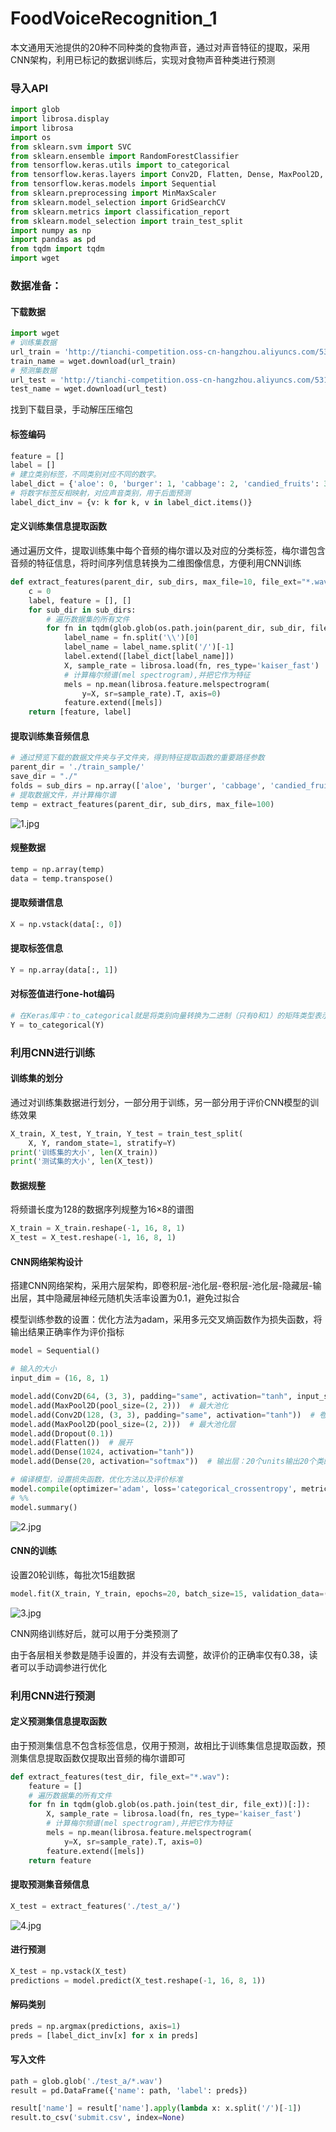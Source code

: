 # FoodVoiceRecognition_1
本文通用天池提供的20种不同种类的食物声音，通过对声音特征的提取，采用CNN架构，利用已标记的数据训练后，实现对食物声音种类进行预测

### 导入API

```python
import glob
import librosa.display
import librosa
import os
from sklearn.svm import SVC
from sklearn.ensemble import RandomForestClassifier
from tensorflow.keras.utils import to_categorical
from tensorflow.keras.layers import Conv2D, Flatten, Dense, MaxPool2D, Dropout
from tensorflow.keras.models import Sequential
from sklearn.preprocessing import MinMaxScaler
from sklearn.model_selection import GridSearchCV
from sklearn.metrics import classification_report
from sklearn.model_selection import train_test_split
import numpy as np
import pandas as pd
from tqdm import tqdm
import wget
```

### 数据准备：

#### 下载数据

```python
import wget
# 训练集数据
url_train = 'http://tianchi-competition.oss-cn-hangzhou.aliyuncs.com/531887/train_sample.zip'
train_name = wget.download(url_train)
# 预测集数据
url_test = 'http://tianchi-competition.oss-cn-hangzhou.aliyuncs.com/531887/test_a.zip'
test_name = wget.download(url_test)
```

找到下载目录，手动解压压缩包

#### 标签编码

```python
feature = []
label = []
# 建立类别标签，不同类别对应不同的数字。
label_dict = {'aloe': 0, 'burger': 1, 'cabbage': 2, 'candied_fruits': 3, 'carrots': 4, 'chips': 5, 'chocolate': 6, 'drinks': 7, 'fries': 8, 'grapes': 9, 'gummies': 10, 'ice-cream': 11, 'jelly': 12, 'noodles': 13, 'pickles': 14, 'pizza': 15, 'ribs': 16, 'salmon': 17, 'soup': 18, 'wings': 19}
# 将数字标签反相映射，对应声音类别，用于后面预测
label_dict_inv = {v: k for k, v in label_dict.items()}
```

#### 定义训练集信息提取函数

通过遍历文件，提取训练集中每个音频的梅尔谱以及对应的分类标签，梅尔谱包含音频的特征信息，将时间序列信息转换为二维图像信息，方便利用CNN训练

```python
def extract_features(parent_dir, sub_dirs, max_file=10, file_ext="*.wav"):
    c = 0
    label, feature = [], []
    for sub_dir in sub_dirs:
        # 遍历数据集的所有文件
        for fn in tqdm(glob.glob(os.path.join(parent_dir, sub_dir, file_ext))[:max_file]):
            label_name = fn.split('\\')[0]
            label_name = label_name.split('/')[-1]
            label.extend([label_dict[label_name]])
            X, sample_rate = librosa.load(fn, res_type='kaiser_fast')
            # 计算梅尔频谱(mel spectrogram),并把它作为特征
            mels = np.mean(librosa.feature.melspectrogram(
                y=X, sr=sample_rate).T, axis=0)
            feature.extend([mels])
    return [feature, label]
```

#### 提取训练集音频信息

```python
# 通过预览下载的数据文件夹与子文件夹，得到特征提取函数的重要路径参数
parent_dir = './train_sample/'
save_dir = "./"
folds = sub_dirs = np.array(['aloe', 'burger', 'cabbage', 'candied_fruits', 'carrots', 'chips', 'chocolate', 'drinks', 'fries', 'grapes', 'gummies', 'ice-cream', 'jelly', 'noodles', 'pickles', 'pizza', 'ribs', 'salmon', 'soup', 'wings'])
# 提取数据文件，并计算梅尔谱
temp = extract_features(parent_dir, sub_dirs, max_file=100)
```

![1.jpg](https://github.com/Cocytus-Leon/FoodVoiceRecognition_1/blob/main/20210413101648-aqxfuft-6.jpg)

#### 规整数据

```python
temp = np.array(temp)
data = temp.transpose()
```

#### 提取频谱信息

```python
X = np.vstack(data[:, 0])
```

#### 提取标签信息

```python
Y = np.array(data[:, 1])
```

#### 对标签值进行one-hot编码

```python
# 在Keras库中：to_categorical就是将类别向量转换为二进制（只有0和1）的矩阵类型表示
Y = to_categorical(Y)
```

### 利用CNN进行训练

#### 训练集的划分

通过对训练集数据进行划分，一部分用于训练，另一部分用于评价CNN模型的训练效果

```python
X_train, X_test, Y_train, Y_test = train_test_split(
    X, Y, random_state=1, stratify=Y)
print('训练集的大小', len(X_train))
print('测试集的大小', len(X_test))
```

#### 数据规整

将频谱长度为128的数据序列规整为16×8的谱图

```python
X_train = X_train.reshape(-1, 16, 8, 1)
X_test = X_test.reshape(-1, 16, 8, 1)
```

#### CNN网络架构设计

搭建CNN网络架构，采用六层架构，即卷积层-池化层-卷积层-池化层-隐藏层-输出层，其中隐藏层神经元随机失活率设置为0.1，避免过拟合

模型训练参数的设置：优化方法为adam，采用多元交叉熵函数作为损失函数，将输出结果正确率作为评价指标

```python
model = Sequential()

# 输入的大小
input_dim = (16, 8, 1)

model.add(Conv2D(64, (3, 3), padding="same", activation="tanh", input_shape=input_dim))  # 卷积层
model.add(MaxPool2D(pool_size=(2, 2)))  # 最大池化
model.add(Conv2D(128, (3, 3), padding="same", activation="tanh"))  # 卷积层
model.add(MaxPool2D(pool_size=(2, 2)))  # 最大池化层
model.add(Dropout(0.1))
model.add(Flatten())  # 展开
model.add(Dense(1024, activation="tanh"))
model.add(Dense(20, activation="softmax"))  # 输出层：20个units输出20个类的概率

# 编译模型，设置损失函数，优化方法以及评价标准
model.compile(optimizer='adam', loss='categorical_crossentropy', metrics=['accuracy'])
# %%
model.summary()
```

![2.jpg](https://github.com/Cocytus-Leon/FoodVoiceRecognition_1/blob/main/20210413103835-rggqh9s-7.jpg)

#### CNN的训练

设置20轮训练，每批次15组数据

```python
model.fit(X_train, Y_train, epochs=20, batch_size=15, validation_data=(X_test, Y_test))
```

![3.jpg](https://github.com/Cocytus-Leon/FoodVoiceRecognition_1/blob/main/20210413104219-8owurbv-8.jpg)

CNN网络训练好后，就可以用于分类预测了

由于各层相关参数是随手设置的，并没有去调整，故评价的正确率仅有0.38，读者可以手动调参进行优化

### 利用CNN进行预测

#### 定义预测集信息提取函数

由于预测集信息不包含标签信息，仅用于预测，故相比于训练集信息提取函数，预测集信息提取函数仅提取出音频的梅尔谱即可

```python
def extract_features(test_dir, file_ext="*.wav"):
    feature = []
    # 遍历数据集的所有文件
    for fn in tqdm(glob.glob(os.path.join(test_dir, file_ext))[:]):
        X, sample_rate = librosa.load(fn, res_type='kaiser_fast')
        # 计算梅尔频谱(mel spectrogram),并把它作为特征
        mels = np.mean(librosa.feature.melspectrogram(
            y=X, sr=sample_rate).T, axis=0)
        feature.extend([mels])
    return feature
```

#### 提取预测集音频信息

```python
X_test = extract_features('./test_a/')
```

![4.jpg](https://github.com/Cocytus-Leon/FoodVoiceRecognition_1/blob/main/20210413110154-caf9rni-9.jpg)

#### 进行预测

```python
X_test = np.vstack(X_test)
predictions = model.predict(X_test.reshape(-1, 16, 8, 1))
```

#### 解码类别

```python
preds = np.argmax(predictions, axis=1)
preds = [label_dict_inv[x] for x in preds]
```

#### 写入文件

```python
path = glob.glob('./test_a/*.wav')
result = pd.DataFrame({'name': path, 'label': preds})

result['name'] = result['name'].apply(lambda x: x.split('/')[-1])
result.to_csv('submit.csv', index=None)
